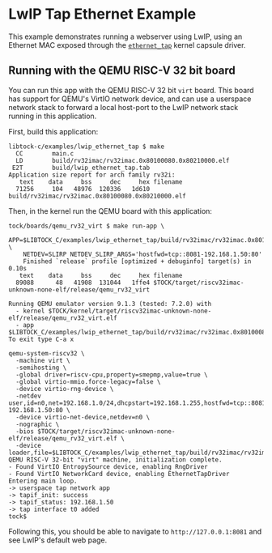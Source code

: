 # LwIP Tap Ethernet Example

This example demonstrates running a webserver using LwIP, using an Ethernet MAC
exposed through the [`ethernet_tap`][ethernet-tap-capsule] kernel capsule
driver.

## Running with the QEMU RISC-V 32 bit board

You can run this app with the QEMU RISC-V 32 bit `virt` board. This board has
support for QEMU's VirtIO network device, and can use a userspace network stack
to forward a local host-port to the LwIP network stack running in this
application.

First, build this application:

```
libtock-c/examples/lwip_ethernet_tap $ make
  CC        main.c
  LD        build/rv32imac/rv32imac.0x80100080.0x80210000.elf
 E2T        build/lwip_ethernet_tap.tab
Application size report for arch family rv32i:
   text    data     bss     dec     hex filename
  71256     104   48976  120336   1d610 build/rv32imac/rv32imac.0x80100080.0x80210000.elf
```

Then, in the kernel run the QEMU board with this application:
```
tock/boards/qemu_rv32_virt $ make run-app \
    APP=$LIBTOCK_C/examples/lwip_ethernet_tap/build/rv32imac/rv32imac.0x80100080.0x80210000.tbf \
	NETDEV=SLIRP NETDEV_SLIRP_ARGS='hostfwd=tcp::8081-192.168.1.50:80'
    Finished `release` profile [optimized + debuginfo] target(s) in 0.10s
   text    data     bss     dec     hex filename
  89088      48   41908  131044   1ffe4 $TOCK/target/riscv32imac-unknown-none-elf/release/qemu_rv32_virt

Running QEMU emulator version 9.1.3 (tested: 7.2.0) with
  - kernel $TOCK/kernel/target/riscv32imac-unknown-none-elf/release/qemu_rv32_virt.elf
  - app $LIBTOCK_C/examples/lwip_ethernet_tap/build/rv32imac/rv32imac.0x80100080.0x80210000.tbf
To exit type C-a x

qemu-system-riscv32 \
  -machine virt \
  -semihosting \
  -global driver=riscv-cpu,property=smepmp,value=true \
  -global virtio-mmio.force-legacy=false \
  -device virtio-rng-device \
  -netdev user,id=n0,net=192.168.1.0/24,dhcpstart=192.168.1.255,hostfwd=tcp::8081-192.168.1.50:80 \
  -device virtio-net-device,netdev=n0 \
  -nographic \
  -bios $TOCK/target/riscv32imac-unknown-none-elf/release/qemu_rv32_virt.elf \
  -device loader,file=$LIBTOCK_C/examples/lwip_ethernet_tap/build/rv32imac/rv32imac.0x80100080.0x80210000.tbf,addr=0x80100000
QEMU RISC-V 32-bit "virt" machine, initialization complete.
- Found VirtIO EntropySource device, enabling RngDriver
- Found VirtIO NetworkCard device, enabling EthernetTapDriver
Entering main loop.
-> userspace tap network app
-> tapif_init: success
-> tapif_status: 192.168.1.50
-> tap interface t0 added
tock$
```

Following this, you should be able to navigate to `http://127.0.0.1:8081` and
see LwIP's default web page.

[ethernet-tap-capsule]: https://github.com/tock/tock/blob/master/capsules/extra/src/ethernet_tap.rs
[qemu-rv32-board]: https://github.com/tock/tock/tree/master/boards/qemu_rv32_virt
